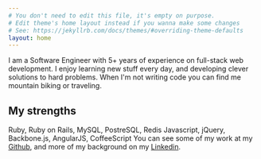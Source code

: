 ```yaml
---
# You don't need to edit this file, it's empty on purpose.
# Edit theme's home layout instead if you wanna make some changes
# See: https://jekyllrb.com/docs/themes/#overriding-theme-defaults
layout: home
---
```


I am a Software Engineer with 5+ years of experience on full-stack web development. I enjoy learning new stuff every day, and developing clever solutions to hard problems. When I'm not writing code you can find me mountain biking or traveling.

## My strengths

Ruby, Ruby on Rails, MySQL, PostreSQL, Redis
Javascript, jQuery, Backbone.js, AngularJS, CoffeeScript
You can see some of my work at my [Github](https://github.com/messutied),
and more of my background on my [Linkedin](https://www.linkedin.com/in/messutiedd/).
